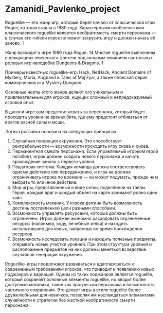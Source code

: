 # Zamanidi_Pavlenko_project
Roguelike — это жанр игр, который берет начало от классической игры Rogue, которая вышла в 1980 году.
Характерными особенностями классического roguelike является необратимость смерти персонажа — в случае его гибели игрок не может загрузить игру и должен начать её заново. 1

Жанр восходит к игре 1980 года Rogue. 14 Многие roguelike выполнены в декорациях эпического фэнтези под сильным влиянием настольных ролевых игр наподобие Dungeons & Dragons. 1

Примеры известных roguelike-игр: Hack, NetHack, Ancient Domains of Mystery, Moria, Angband и Tales of Maj’Eyal, а также японская серия коммерческих игр Mystery Dungeon.

Основные черты этого жанра делают его уникальным и привлекательным для игроков, ищущих сложный и непредсказуемый игровой опыт.

В данной игре вам предстоит играть за персонажа, который будет проходить уровни на аренах битв, где ему предстоит отбиваться от врагов разной силы и мощи.



Логика роглайка основана на следующих принципах:

1. Случайная генерация окружения. Это способствует реиграбельности — возможности проходить игру снова и снова.
2. Перманентная смерть персонажа. Если управляемый игроком герой погибнет, игрок должен создать нового персонажа и начать прохождение заново с первого уровня.
3. Пошаговая система. Каждая команда должна соответствовать одному действию или передвижению, и игра не должна ограничивать игрока по времени — он может подумать, прежде чем выбрать то или иное действие. 
4. Мир игры, представленный в виде сетки, поделённой на тайлы. Герой, каждый враг и каждый объект на карте занимают ровно один тайл.
5. Комплексность механик. У игрока должна быть возможность достичь поставленной цели разными способами.
6. Возможность управлять ресурсами, которые должны быть ограничены. Игрок должен экономно расходовать ограниченные ресурсы (например, воду, лечебные зелья) и находить использование для новых, найденных во время прохождения ресурсов. 
7. Возможность исследовать локации и находить полезные предметы, открывать новые участки уровней. При этом структура уровней и расположение предметов на них должны меняться вследствие случайной генерации окружения.

Roguelike-игры продолжают развиваться и адаптироваться к современным требованиям игроков, что приводит к появлению новых поджанров и вариаций. Одним из таких поджанров является roguelite, который сохраняет основные элементы roguelike, но вводит более доступные механики, такие как прогрессия персонажа и возможность частичного сохранения. Это делает игры в стиле roguelite более дружелюбными для новичков, позволяя им наслаждаться элементами случайности и стратегии без жесткой необратимости смерти персонажа.
